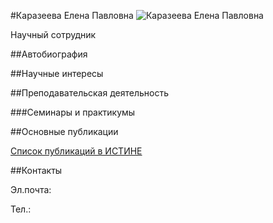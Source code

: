 #Каразеева Елена Павловна
![Каразеева Елена Павловна](./karazeeva.jpg "Каразеева Елена Павловна")

Научный сотрудник

##Автобиография

##Научные интересы

##Преподавательская деятельность

###Семинары и практикумы


##Основные публикации


[Список публикаций в ИСТИНЕ](http://istina.msu.ru/workers/3159570/)

##Контакты

Эл.почта: 

Тел.: 